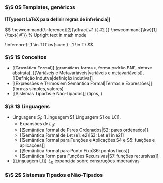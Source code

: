 
### $\S 0$ Templates, genéricos
#### [[Typeset LaTeX para definir regras de inferência]]

$$
\newcommand{\inference}[2]{\dfrac{ #1 }{ #2 }}
\newcommand{\kw}[1]{\text{ #1}} % Upright text in math mode

\inference{t_1 \in T}{\kw{succ } t_1 \in T}
$$

### $\S 1$ Conceitos
- [[Gramática Formal]] (gramáticas formais, forma padrão BNF, sintaxe abstrata), [[Variáveis e Metavariáveis|variáveis e metavariáveis]], [[Definição Indutiva|definição indutiva]]
- [[Expressões e Termos em Semântica Formal|Termos e Expressões]] (formas simples, valores)
- [[Sistemas Tipados e Não-Tipados]] (tipos, )

### $\S 1$ Linguagens
- Linguagens $S_i$: [[Linguagem S1|Linguagem S1 ou L0]].
	- Expansões de $L_0$:
	- [[Semântica Formal de Pares Ordenados|S2: pares ordenados]]
	- [[Semântica Formal de Let (e1, e2)|S3: Let e1 in e2]]
	- [[Semântica Formal para Funções e Aplicações|S4 e S5: funções e aplicações]]
	- [[Semântica Formal para Ponto Fixo|S6: pontos fixos]]
	- [[Semântica Form para Funções Recursivas|S7: funções recursivas]]
- [[Linguagem L1]]: $L_0$ expandida sobre construções imperativas



### $\S 2$ Sistemas Tipados e Não-Tipados